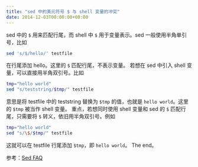 ```yaml
---
title: "sed 中的美元符号 $ 与 shell 变量的冲突"
date: 2014-12-03T00:00:00+08:00
---
```


sed 中的 `$` 用来匹配行尾，而 shell 中 `$` 用于变量表示。sed 一般使用半角单引号，比如

```bash
sed 's/$/hello/' testfile
```

在行尾添加 hello。这里的 `$` 匹配行尾，不表示变量。 若想在 sed 中引入 shell 变量，可以直接用半角双引号。比如

```bash
tmp="hello world"
sed "s/teststring/$tmp/" testfile
```

意思是将 testfile 中的 teststring 替换为 `$tmp` 的值，也就是 `hello world`。这里的 `$tmp` 被当作 shell 变量。 重点，若想同时使用 shell 变量和 sed 的 `$` 匹配行尾，只需要将 `$` 转义，依旧用半角双引号。例如

```bash
tmp="hello world"
sed "s/\$/$tmp/" testfile
```

这就可以在 testfile 行尾添加 `$tmp`，即 `hello world`。 The end。

参考：[Sed FAQ](http://www.pement.org/sed/sedfaq4.html#s4.30)
